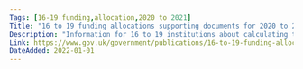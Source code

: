 ```yaml
---
Tags: [16-19 funding,allocation,2020 to 2021]
Title: "16 to 19 funding allocations supporting documents for 2020 to 2021"
Description: "Information for 16 to 19 institutions about calculating their 16 to 19 revenue funding allocation."
Link: https://www.gov.uk/government/publications/16-to-19-funding-allocations-supporting-documents-for-2020-to-2021
DateAdded: 2022-01-01
---
```

